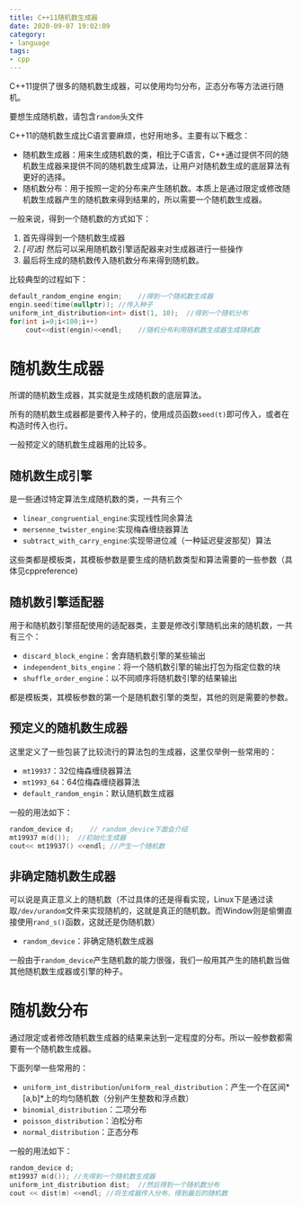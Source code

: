 ```yaml
---
title: C++11随机数生成器
date: 2020-09-07 19:02:09
category:
- language
tags:
- cpp
---
```


C++11提供了很多的随机数生成器，可以使用均匀分布，正态分布等方法进行随机。

要想生成随机数，请包含`random`头文件

C++11的随机数生成比C语言要麻烦，也好用地多。主要有以下概念：

* 随机数生成器：用来生成随机数的类，相比于C语言，C++通过提供不同的随机数生成器来提供不同的随机数生成算法，让用户对随机数生成的底层算法有更好的选择。
* 随机数分布：用于按照一定的分布来产生随机数。本质上是通过限定或修改随机数生成器产生的随机数来得到结果的，所以需要一个随机数生成器。

一般来说，得到一个随机数的方式如下：

1. 首先得得到一个随机数生成器
2. *[可选]* 然后可以采用随机数引擎适配器来对生成器进行一些操作
3. 最后将生成的随机数传入随机数分布来得到随机数。

比较典型的过程如下：
```c++
default_random_engine engin;    //得到一个随机数生成器
engin.seed(time(nullptr)); //传入种子
uniform_int_distribution<int> dist(1, 10);  //得到一个随机分布
for(int i=0;i<100;i++)
    cout<<dist(engin)<<endl;    //随机分布利用随机数生成器生成随机数
```
<!--more-->

# 随机数生成器

所谓的随机数生成器，其实就是生成随机数的底层算法。

所有的随机数生成器都是要传入种子的，使用成员函数`seed(t)`即可传入，或者在构造时传入也行。

一般预定义的随机数生成器用的比较多。

## 随机数生成引擎

是一些通过特定算法生成随机数的类，一共有三个

* `linear_congruential_engine`:实现线性同余算法
* `mersenne_twister_engine`:实现梅森缠绕器算法
* `subtract_with_carry_engine`:实现带进位减（一种延迟斐波那契）算法

这些类都是模板类，其模板参数是要生成的随机数类型和算法需要的一些参数（具体见cppreference)

## 随机数引擎适配器

用于和随机数引擎搭配使用的适配器类，主要是修改引擎随机出来的随机数，一共有三个：

* `discard_block_engine`：舍弃随机数引擎的某些输出
* `independent_bits_engine`：将一个随机数引擎的输出打包为指定位数的块
* `shuffle_order_engine`：以不同顺序将随机数引擎的结果输出

都是模板类，其模板参数的第一个是随机数引擎的类型，其他的则是需要的参数。

## 预定义的随机数生成器

这里定义了一些包装了比较流行的算法包的生成器，这里仅举例一些常用的：

* `mt19937`：32位梅森缠绕器算法
* `mt1993_64`：64位梅森缠绕器算法
* `default_random_engin`：默认随机数生成器

一般的用法如下：

```c++
random_device d;	// random_device下面会介绍
mt19937 m(d());  //初始化生成器
cout<< mt19937() <<endl; //产生一个随机数
```

## 非确定随机数生成器

可以说是真正意义上的随机数（不过具体的还是得看实现，Linux下是通过读取`/dev/urandom`文件来实现随机的，这就是真正的随机数。而Window则是偷懒直接使用`rand_s()`函数，这就还是伪随机数）

* `random_device`：非确定随机数生成器

一般由于`random_device`产生随机数的能力很强，我们一般用其产生的随机数当做其他随机数生成器或引擎的种子。

# 随机数分布

通过限定或者修改随机数生成器的结果来达到一定程度的分布。所以一般参数都需要有一个随机数生成器。

下面列举一些常用的：

* `uniform_int_distribution`/`uniform_real_distribution`：产生一个在区间*[a,b]*上的均匀随机数（分别产生整数和浮点数）
* `binomial_distribution`：二项分布
* `poisson_distribution`：泊松分布
* `normal_distribution`：正态分布

一般的用法如下：

```c++
random_device d;
mt19937 m(d());	//先得到一个随机数生成器
uniform_int_distribution dist;	//然后得到一个随机数分布
cout << dist(m) <<endl;	//将生成器传入分布，得到最后的随机数
```

